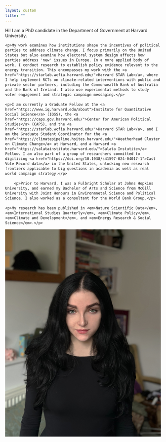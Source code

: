 ```yaml
---
layout: custom
title: ""
---
```


<div class="bio-container">
  <div class="bio-text">
    <p>Hi! I am a PhD candidate in the Department of Government at Harvard University.</p>

    <p>My work examines how institutions shape the incentives of political parties to address climate change. I focus primarily on the United States but also examine how electoral system design affects how parties address 'new' issues in Europe. In a more applied body of work, I conduct research to establish policy evidence relevant to the energy transition. This encompasses my work with the <a href="https://starlab.wcfia.harvard.edu/">Harvard STAR Lab</a>, where I help implement RCTs on climate-related interventions with public and private sector partners, including the Commonwealth Bank of Australia and the Bank of Ireland. I also use experimental methods to study voter engagement and strategic campaign messaging.</p>

    <p>I am currently a Graduate Fellow at the <a href="https://www.iq.harvard.edu/about">Institute for Quantitative Social Science</a> (IQSS), the <a href="https://caps.gov.harvard.edu/">Center for American Political Studies</a> (CAPS), and the <a href="https://starlab.wcfia.harvard.edu/">Harvard STAR Lab</a>, and I am the Graduate Student Coordinator for the <a href="https://climatepipeline.hsites.harvard.edu/">Weatherhead Cluster on Climate Change</a> at Harvard, and a Harvard <a href="https://salatainstitute.harvard.edu/">Salata Instutite</a> Fellow. I am also part of a group of researchers committed to digitizing <a href="https://doi.org/10.1038/s41597-024-04017-1">Cast Vote Record data</a> in the United States, unlocking new research frontiers applicable to big questions in academia as well as real world campaign strategy.</p>

        <p>Prior to Harvard, I was a Fulbright Scholar at Johns Hopkins University, and earned my Bachelor of Arts and Science from McGill University with Joint Honours in Environmnetal Science and Political Science. I also worked as a consultant for the World Bank Group.</p>

    <p>My research has been published in <em>Nature Scientific Data</em>, <em>International Studies Quarterly</em>, <em>Climate Policy</em>, <em>Climate and Development</em>, and <em>Energy Research & Social Science</em>.</p>
    
</div>

 <div class="bio-photo">
    <img src="/assets/images/headshot2025.jpg" alt="Aleksandra Conevska" />

<div class="is-container-row is-center is-inset-top-8 social-icons">
  <div class="is-inset-8">
    <a href="https://github.com/aconevska" class="is-icon" title="GitHub">
      <i class="fab fa-github fa-2x"></i>
    </a>
  </div>
  <div class="is-inset-8">
    <a href="https://x.com/aleksandracone" class="is-icon" title="Twitter">
      <i class="fab fa-twitter fa-2x"></i>
    </a>
  </div>
  <div class="is-inset-8">
    <a href="https://scholar.google.com/citations?user=9_02_o4AAAAJ&hl=en" class="is-icon" title="Google Scholar">
      <i class="ai ai-google-scholar ai-2x"></i>
    </a>
  </div>
  <div class="is-inset-8">
    <a href="https://www.linkedin.com/in/aleksandra-conevska/" class="is-icon" title="LinkedIn">
      <i class="fab fa-linkedin fa-2x"></i>
    </a>
  </div>
</div>

  
</div>
  
</div>

